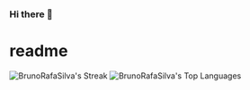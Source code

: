 ### Hi there 👋
# readme
![BrunoRafaSilva's Streak](https://github-readme-streak-stats.herokuapp.com/?user=BrunoRafaSilva&theme=blueberry&hide_border=false)
![BrunoRafaSilva's Top Languages](https://github-readme-stats.vercel.app/api/top-langs/?username=BrunoRafaSilva&theme=blueberry&show_icons=true&hide_border=false&layout=compact)

<!--
**BrunoRafaSilva/BrunoRafaSilva** is a ✨ _special_ ✨ repository because its `README.md` (this file) appears on your GitHub profile.

Here are some ideas to get you started:

- 🔭 I’m currently working on ...
- 🌱 I’m currently learning ...
- 👯 I’m looking to collaborate on ...
- 🤔 I’m looking for help with ...
- 💬 Ask me about ...
- 📫 How to reach me: ...
- 😄 Pronouns: ...
- ⚡ Fun fact: ...
-->
